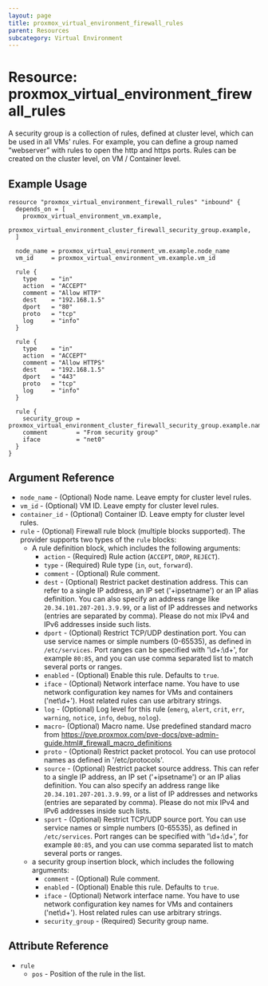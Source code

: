 ```yaml
---
layout: page
title: proxmox_virtual_environment_firewall_rules
parent: Resources
subcategory: Virtual Environment
---
```


# Resource: proxmox_virtual_environment_firewall_rules

A security group is a collection of rules, defined at cluster level, which can
be used in all VMs' rules. For example, you can define a group named “webserver”
with rules to open the http and https ports. Rules can be created on the cluster
level, on VM / Container level.

## Example Usage

```hcl
resource "proxmox_virtual_environment_firewall_rules" "inbound" {
  depends_on = [
    proxmox_virtual_environment_vm.example,
    proxmox_virtual_environment_cluster_firewall_security_group.example,
  ]

  node_name = proxmox_virtual_environment_vm.example.node_name
  vm_id     = proxmox_virtual_environment_vm.example.vm_id

  rule {
    type    = "in"
    action  = "ACCEPT"
    comment = "Allow HTTP"
    dest    = "192.168.1.5"
    dport   = "80"
    proto   = "tcp"
    log     = "info"
  }

  rule {
    type    = "in"
    action  = "ACCEPT"
    comment = "Allow HTTPS"
    dest    = "192.168.1.5"
    dport   = "443"
    proto   = "tcp"
    log     = "info"
  }

  rule {
    security_group = proxmox_virtual_environment_cluster_firewall_security_group.example.name
    comment        = "From security group"
    iface          = "net0"
  }
}
```

## Argument Reference

- `node_name` - (Optional) Node name. Leave empty for cluster level rules.
- `vm_id` - (Optional) VM ID. Leave empty for cluster level rules.
- `container_id` - (Optional) Container ID. Leave empty for cluster level
    rules.
- `rule` - (Optional) Firewall rule block (multiple blocks supported).
    The provider supports two types of the `rule` blocks:
    - A rule definition block, which includes the following arguments:
        - `action` - (Required) Rule action (`ACCEPT`, `DROP`, `REJECT`).
        - `type` - (Required) Rule type (`in`, `out`, `forward`).
        - `comment` - (Optional) Rule comment.
        - `dest` - (Optional) Restrict packet destination address. This can
            refer to a single IP address, an IP set ('+ipsetname') or an IP
            alias definition. You can also specify an address range
            like `20.34.101.207-201.3.9.99`, or a list of IP addresses and
            networks (entries are separated by comma). Please do not mix IPv4
            and IPv6 addresses inside such lists.
        - `dport` - (Optional) Restrict TCP/UDP destination port. You can use
            service names or simple numbers (0-65535), as defined
            in `/etc/services`. Port ranges can be specified with '\d+:\d+', for
            example `80:85`, and you can use comma separated list to match
            several ports or ranges.
        - `enabled` - (Optional) Enable this rule. Defaults to `true`.
        - `iface` - (Optional) Network interface name. You have to use network
            configuration key names for VMs and containers ('net\d+'). Host
            related rules can use arbitrary strings.
        - `log` - (Optional) Log level for this rule (`emerg`, `alert`, `crit`,
            `err`, `warning`, `notice`, `info`, `debug`, `nolog`).
        - `macro`- (Optional) Macro name. Use predefined standard macro
            from <https://pve.proxmox.com/pve-docs/pve-admin-guide.html#_firewall_macro_definitions>
        - `proto` - (Optional) Restrict packet protocol. You can use protocol
            names as defined in '/etc/protocols'.
        - `source` - (Optional) Restrict packet source address. This can refer
            to a single IP address, an IP set ('+ipsetname') or an IP alias
            definition. You can also specify an address range
            like `20.34.101.207-201.3.9.99`, or a list of IP addresses and
            networks (entries are separated by comma). Please do not mix IPv4
            and IPv6 addresses inside such lists.
        - `sport` - (Optional) Restrict TCP/UDP source port. You can use
            service names or simple numbers (0-65535), as defined
            in `/etc/services`. Port ranges can be specified with '\d+:\d+', for
            example `80:85`, and you can use comma separated list to match
            several ports or ranges.
    - a security group insertion block, which includes the following arguments:
        - `comment` - (Optional) Rule comment.
        - `enabled` - (Optional) Enable this rule. Defaults to `true`.
        - `iface` - (Optional) Network interface name. You have to use network
            configuration key names for VMs and containers ('net\d+'). Host
            related rules can use arbitrary strings.
        - `security_group` - (Required) Security group name.

## Attribute Reference

- `rule`
    - `pos` - Position of the rule in the list.
